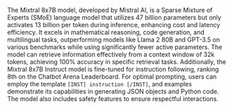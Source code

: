 The Mixtral 8x7B model, developed by Mistral AI, is a Sparse Mixture of Experts (SMoE) language model that utilizes 47 billion parameters but only activates 13 billion per token during inference, enhancing cost and latency efficiency. It excels in mathematical reasoning, code generation, and multilingual tasks, outperforming models like Llama 2 80B and GPT-3.5 on various benchmarks while using significantly fewer active parameters. The model can retrieve information effectively from a context window of 32k tokens, achieving 100% accuracy in specific retrieval tasks. Additionally, the Mixtral 8x7B Instruct model is fine-tuned for instruction following, ranking 8th on the Chatbot Arena Leaderboard. For optimal prompting, users can employ the template ``[INST] instruction [/INST]``, and examples demonstrate its capabilities in generating JSON objects and Python code. The model also includes safety features to ensure respectful interactions.
